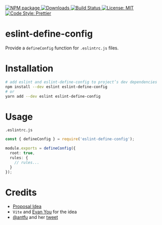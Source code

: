 <p>
  <a href="https://www.npmjs.com/package/eslint-define-config" target="_blank">
    <img alt="NPM package" src="https://img.shields.io/npm/v/eslint-define-config.svg">
  </a>
  <a href="https://www.npmjs.com/package/eslint-define-config" target="_blank">
    <img alt="Downloads" src="https://img.shields.io/npm/dt/eslint-define-config.svg">
  </a>
  <a href="https://github.com/Shinigami92/eslint-define-config/actions/workflows/ci.yml">
    <img alt="Build Status" src="https://github.com/Shinigami92/eslint-define-config/actions/workflows/ci.yml/badge.svg?branch=main">
  </a>
  <a href="https://github.com/Shinigami92/eslint-define-config/blob/main/LICENSE">
    <img alt="License: MIT" src="https://img.shields.io/github/license/Shinigami92/eslint-define-config.svg">
  </a>
  <a href="https://prettier.io" target="_blank">
    <img alt="Code Style: Prettier" src="https://img.shields.io/badge/code_style-prettier-ff69b4.svg">
  </a>
</p>

# eslint-define-config

Provide a `defineConfig` function for `.eslintrc.js` files.

# Installation

```bash
# add eslint and eslint-define-config to project’s dev dependencies
npm install --dev eslint eslint-define-config
# or
yarn add --dev eslint eslint-define-config
```

# Usage

`.eslintrc.js`

```ts
const { defineConfig } = require('eslint-define-config');

module.exports = defineConfig({
  root: true,
  rules: {
    // rules...
  }
});
```

# Credits

- [Proposal Idea](https://github.com/eslint/eslint/issues/14249)
- `Vite` and [Evan You](https://github.com/yyx990803) for the idea
- [@antfu](https://github.com/antfu) and her [tweet](https://twitter.com/antfu7/status/1365907188338753536)
